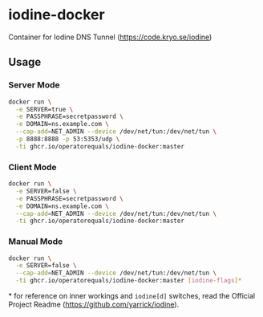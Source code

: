 # iodine-docker
Container for Iodine DNS Tunnel (https://code.kryo.se/iodine)

## Usage

### Server Mode

```bash
docker run \
  -e SERVER=true \
  -e PASSPHRASE=secretpassword \
  -e DOMAIN=ns.example.com \
  --cap-add=NET_ADMIN --device /dev/net/tun:/dev/net/tun \
  -p 8888:8888 -p 53:5353/udp \
  -ti ghcr.io/operatorequals/iodine-docker:master

```

### Client Mode

```bash
docker run \
  -e SERVER=false \
  -e PASSPHRASE=secretpassword \
  -e DOMAIN=ns.example.com \
  --cap-add=NET_ADMIN --device /dev/net/tun:/dev/net/tun \
  -ti ghcr.io/operatorequals/iodine-docker:master

```

### Manual Mode

```bash
docker run \
  -e SERVER=false \
  --cap-add=NET_ADMIN --device /dev/net/tun:/dev/net/tun \
  -ti ghcr.io/operatorequals/iodine-docker:master [iodine-flags]*

```
\* for reference on inner workings and `iodine[d]` switches, read the Official Project Readme (https://github.com/yarrick/iodine).
